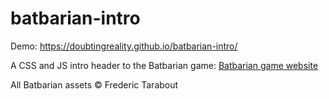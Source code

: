 # batbarian-intro
Demo: https://doubtingreality.github.io/batbarian-intro/

A CSS and JS intro header to the Batbarian game: [Batbarian game website](http://batbarian.com)

All Batbarian assets © Frederic Tarabout
